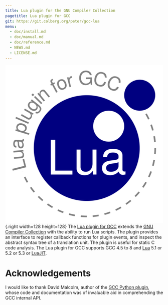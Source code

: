 ```yaml
---
title: Lua plugin for the GNU Compiler Collection
pagetitle: Lua plugin for GCC
git: https://git.colberg.org/peter/gcc-lua
menu:
  - doc/install.md
  - doc/manual.md
  - doc/reference.md
  - NEWS.md
  - LICENSE.md
---
```


![](doc/gcc-lua.svg "Lua plugin for GCC"){.right width=128 height=128}
The [Lua plugin for GCC] extends the [GNU Compiler Collection] with the ability
to run Lua scripts. The plugin provides an interface to register callback
functions for plugin events, and inspect the abstract syntax tree of a
translation unit. The plugin is useful for static C code analysis. The Lua
plugin for GCC supports GCC 4.5 to 8 and [Lua] 5.1 or 5.2 or 5.3 or [LuaJIT].

# Acknowledgements

I would like to thank David Malcolm, author of the [GCC Python plugin], whose
code and documentation was of invaluable aid in comprehending the GCC internal
API.

[GCC Python plugin]: https://gcc-python-plugin.readthedocs.io/
[GNU Compiler Collection]: https://gcc.gnu.org/
[Lua]: https://www.lua.org/
[LuaJIT]: https://luajit.org/
[Lua plugin for GCC]: https://peter.colberg.org/gcc-lua

